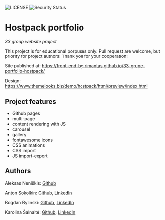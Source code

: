 ![LICENSE](https://img.shields.io/badge/license-MIT-blue.svg?style=flat-square)
![Security Status](https://img.shields.io/security-headers?label=Security&url=https%3A%2F%2Fgithub.com&style=flat-square)

# Hostpack portfolio

_33 group website project_

This project is for educational porpuses only. Pull request are welcome, but priority for project authors! Thank you for your cooperation!

Site published at: https://front-end-by-rimantas.github.io/33-grupe-portfolio-hostpack/

Design: https://www.themelooks.biz/demo/hostpack/html/preview/index.html

## Project features

-   Github pages
-   multi-page
-   content rendering with JS
-   carousel
-   gallery
-   fontawesome icons
-   CSS animations
-   CSS import
-   JS import-export

## Authors

Aleksas Neniškis: [Github](https://github.com/aneniskis)

Anton Sokolkin: [Github](https://github.com/ASreiros), [LinkedIn](https://www.linkedin.com/in/anton-sokolkin-109746111)

Bogdan Bylinski: [Github](https://github.com/BogdanBylinski), [LinkedIn](https://www.linkedin.com/in/bogdan-bylinski-17a233233/)

Karolina Šalnaitė: [Github](https://github.com/SaKarolina), [LinkedIn](https://www.linkedin.com/in/karolina-%C5%A1alnait%C4%97-83b208233/)
